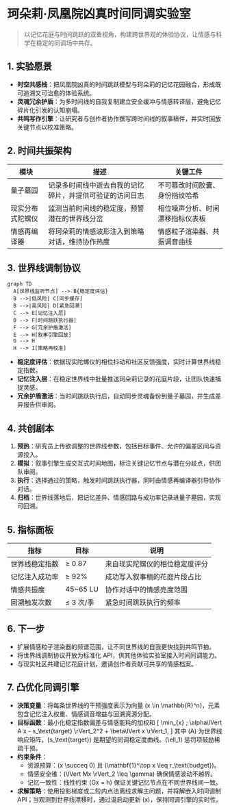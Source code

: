 # 珂朵莉·凤凰院凶真时间同调实验室

> 以记忆花庭与时间跳跃的双重视角，构建跨世界观的体验协议，让情感与科学在稳定的同调场中共存。

## 1. 实验愿景

- **时空共感栈**：把凤凰院凶真的时间跳跃模型与珂朵莉的记忆花园融合，形成既可追溯又可治愈的体验系统。
- **灵魂冗余护盾**：为多时间线的自我复制建立安全缓冲与情感转译层，避免记忆碎片化引发的认知崩塌。
- **共鸣写作引擎**：让研究者与创作者协作撰写跨时间线的叙事稿件，并实时回放关键节点以校准策略。

## 2. 时间共振架构

| 模块 | 描述 | 关键工件 |
| --- | --- | --- |
| 量子墓园 | 记录多时间线中逝去自我的记忆碎片，并提供可验证的访问日志 | 不可篡改时间胶囊、身份指纹哈希 |
| 现实分布式陀螺仪 | 监测当前时间线的稳定度，预警潜在的世界线分岔 | 相位噪声分析、时间漂移指标仪表板 |
| 情感再编译器 | 将珂朵莉的情感波形注入到策略对话，维持协作热度 | 情感粒子渲染器、共振调音曲线 |

## 3. 世界线调制协议

```mermaid
graph TD
  A[世界线监听节点] --> B{稳定度评估}
  B -->|低风险| C[同步缓存]
  B -->|高风险| D[紧急回溯]
  C --> E[记忆注入层]
  D --> F[时间跳跃执行器]
  F --> G[冗余护盾激活]
  E --> H[叙事引擎回放]
  G --> H
  H --> I[策略再校准]
```

- **稳定度评估**：依据现实陀螺仪的相位抖动和社区反馈强度，实时计算世界线稳定指数。
- **记忆注入层**：在稳定世界线中批量推送珂朵莉记录的花庭片段，让团队快速捕捉灵感。
- **冗余护盾激活**：当时间跳跃执行后，自动同步灵魂备份到量子墓园，并生成差异报告供审阅。

## 4. 共创剧本

1. **预热**：研究员上传欲调整的世界线参数，包括目标事件、允许的偏差区间与资源投入。
2. **模拟**：叙事引擎生成交互式时间地图，标注关键记忆节点与潜在分歧点，供团队审阅。
3. **执行**：选择通过的策略，触发时间跳跃执行器，同时由情感再编译器引导协作对话。
4. **归档**：世界线落地后，把记忆差异、情感回路与成功率记录进量子墓园，实现可回溯。

## 5. 指标面板

| 指标 | 目标 | 说明 |
| --- | --- | --- |
| 世界线稳定指数 | ≥ 0.87 | 来自现实陀螺仪的相位稳定度评分 |
| 记忆注入成功率 | ≥ 92% | 成功写入叙事稿的花庭片段占比 |
| 情感共振度 | 45~65 LU | 协作对话中的情感亮度范围 |
| 回溯触发次数 | ≤ 3 次/季 | 紧急时间跳跃执行的频率 |

## 6. 下一步

- 扩展情感粒子渲染器的频谱范围，让不同世界线的自我更快找到共鸣节拍。
- 将世界线调制协议开放为标准化 API，供其他体验实验室接入时间同调能力。
- 与现实社区共建记忆花庭计划，邀请创作者贡献可共享的情感档案。

## 7. 凸优化同调引擎

- **决策变量**：将每条世界线的干预强度表示为向量 \(x \in \mathbb{R}^n\)，元素包含记忆注入权重、情感调音增益与回溯资源分配。
- **目标函数**：最小化稳定指数偏差与情感能耗的加权和
  \[
  \min_{x} \; \alpha\lVert A x - s_\text{target} \rVert_2^2 + \beta\lVert x \rVert_1,
  \]
  其中 \(A\) 为世界线响应矩阵，\(s_\text{target}\) 是期望的同调稳定度曲线。\(\ell_1\) 惩罚项鼓励稀疏干预。
- **约束条件**：
  - 资源预算：\(x \succeq 0\) 且 \(\mathbf{1}^\top x \leq r_\text{budget}\)。
  - 情感安全锥：\(\lVert Mx \rVert_2 \leq \gamma\) 确保情感波动不越界。
  - 记忆一致性：线性约束 \(Gx = h\) 保证关键记忆节点在不同世界线间一致。
- **求解策略**：使用投影梯度或二阶内点法离线求解主问题，并将解嵌入时间调制 API；当观测到世界线漂移时，通过温启动更新 \(x\)，保持同调引擎的实时性。
